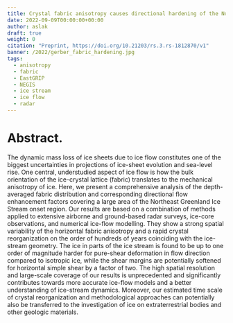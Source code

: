 ```yaml
---
title: Crystal fabric anisotropy causes directional hardening of the Northeast Greenland Ice Stream
date: 2022-09-09T00:00:00+00:00 
author: aslak
draft: true
weight: 0
citation: "Preprint, https://doi.org/10.21203/rs.3.rs-1812870/v1"
banner: /2022/gerber_fabric_hardening.jpg
tags:
  - anisotropy
  - fabric
  - EastGRIP
  - NEGIS
  - ice stream
  - ice flow
  - radar
---
```




<!--more-->
# Abstract. 
The dynamic mass loss of ice sheets due to ice flow constitutes one of the biggest uncertainties in projections of ice-sheet evolution and sea-level rise. One central, understudied aspect of ice flow is how the bulk orientation of the ice-crystal lattice (fabric) translates to the mechanical anisotropy of ice. Here, we present a comprehensive analysis of the depth-averaged fabric distribution and corresponding directional flow enhancement factors covering a large area of the Northeast Greenland Ice Stream onset region. Our results are based on a combination of methods applied to extensive airborne and ground-based radar surveys, ice-core observations, and numerical ice-flow modelling. They show a strong spatial variability of the horizontal fabric anisotropy and a rapid crystal reorganization on the order of hundreds of years coinciding with the ice-stream geometry. The ice in parts of the ice stream is found to be up to one order of magnitude harder for pure-shear deformation in flow direction compared to isotropic ice, while the shear margins are potentially softened for horizontal simple shear by a factor of two. The high spatial resolution and large-scale coverage of our results is unprecedented and significantly contributes towards more accurate ice-flow models and a better understanding of ice-stream dynamics. Moreover, our estimated time scale of crystal reorganization and methodological approaches can potentially also be transferred to the investigation of ice on extraterrestrial bodies and other geologic materials.

